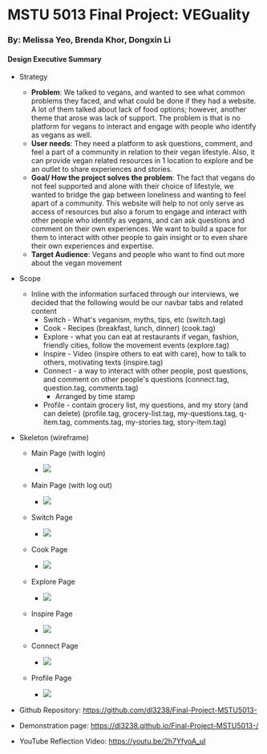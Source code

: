 # MSTU 5013 Final Project: VEGuality  

### By: Melissa Yeo, Brenda Khor, Dongxin Li

#### Design Executive Summary

* Strategy
    * <b>Problem</b>: We talked to vegans, and wanted to see what common problems they faced, and what could be done if they had a website. A lot of them talked about lack of food options; however, another theme that arose was lack of support. The problem is that is no platform for vegans to interact and engage with people who identify as vegans as well.
    * <b>User needs</b>: They need a platform to ask questions, comment, and feel a part of a community in relation to their vegan lifestyle. Also, it can provide vegan related resources in 1 location to explore and be an outlet to share experiences and stories.
    * <b>Goal/ How the project solves the problem</b>: The fact that vegans do not feel supported and alone with their choice of lifestyle, we wanted to bridge the gap between loneliness and wanting to feel apart of a community. This website will help to not only serve as access of resources but also a forum to engage and interact with other people who identify as vegans, and can ask questions and comment on their own experiences. We want to build a space for them to interact with other people to gain insight or to even share their own experiences and expertise.    
    * <b>Target Audience</b>: Vegans and people who want to find out more about the vegan movement
* Scope
    * Inline with the information surfaced through our interviews, we decided that the following would be our navbar tabs and related content
        * Switch - What's veganism, myths, tips, etc (switch.tag)
        * Cook - Recipes (breakfast, lunch, dinner) (cook.tag)
        * Explore - what you can eat at restaurants if vegan, fashion, friendly cities, follow the movement events (explore.tag)
        * Inspire - Video (inspire others to eat with care), how to talk to others, motivating texts (inspire.tag)
        * Connect - a way to interact with other people, post questions, and comment on other people's questions (connect.tag, question.tag, comments.tag)
            * Arranged by time stamp
        * Profile - contain grocery list, my questions, and my story (and can delete) (profile.tag, grocery-list.tag, my-questions.tag, q-item.tag, comments.tag, my-stories.tag, story-item.tag)
* Skeleton (wireframe)
    * Main Page (with login)
        * ![](https://i.imgur.com/dF5tzit.png)

    * Main Page (with log out)
        * ![](https://i.imgur.com/PwJbznf.png)

    * Switch Page
        * ![](https://i.imgur.com/5CHhK1v.png)

    * Cook Page
        * ![](https://i.imgur.com/0B0mkKg.png)

    * Explore Page
        * ![](https://i.imgur.com/TyHJ3u2.png)

    * Inspire Page
        * ![](https://i.imgur.com/7TQ9tYn.png)

    * Connect Page
        * ![](https://i.imgur.com/8aZpLe4.png)

    * Profile Page
        * ![](https://i.imgur.com/49YkPEE.png)



* Github Repository: https://github.com/dl3238/Final-Project-MSTU5013-
* Demonstration page: https://dl3238.github.io/Final-Project-MSTU5013-/
* YouTube Reflection Video: https://youtu.be/2h7YfyoA_uI
